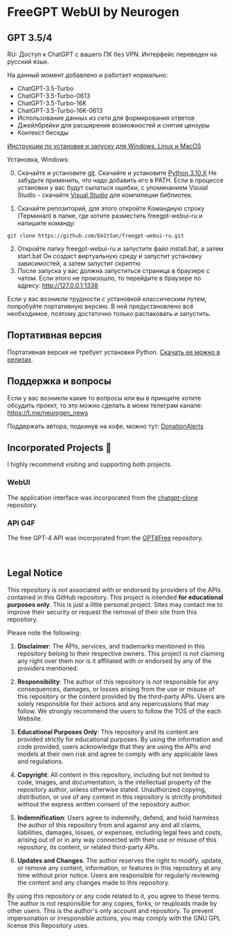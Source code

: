 # FreeGPT WebUI by Neurogen
## GPT 3.5/4
RU: Доступ к ChatGPT с вашего ПК без VPN. Интерфейс переведен на русский язык.

На данный момент добавлено и работает нормально:

- ChatGPT-3.5-Turbo
- ChatGPT-3.5-Turbo-0613
- ChatGPT-3.5-Turbo-16K
- ChatGPT-3.5-Turbo-16K-0613
- Использование данных из сети для формирования ответов
- Джейлбрейки для расширения возможностей и снятия цензуры
- Контекст беседы

[Инструкции по установке и запуску для Windows, Linux и MacOS](https://github.com/Em1tSan/freegpt-webui-ru/wiki)

Установка, Windows:

0) Скачайте и установите [git](https://git-scm.com/download/win). Скачайте и установите [Python 3.10.X](https://www.python.org/downloads/) Не забудьте применить, что надо добавить его в PATH.
   Если в процессе установки у вас будут сыпаться ошибки, с упоминанием Visuial Studio - скачайте [Visual Studio](https://visualstudio.microsoft.com/ru/downloads/) для компиляции библиотек.
   
2) Скачайте репозиторий, для этого откройте Командную строку (Терминал) в папке, где хотите разместить freegpt-webui-ru и напишите команду:
```
git clone https://github.com/Em1tSan/freegpt-webui-ru.git
```
2) Откройте папку freegpt-webui-ru и запустите файл install.bat, а затем start.bat
   Он создаст виртуальную среду и запустит установку зависимостей, а затем запустит скриптю
3) После запуска у вас должна запуститься страница в браузере с чатом. Если этого не произошло, то перейдите в браузере по адресу: http://127.0.0.1:1338

Если у вас возникли трудности с установкой классическим путем, попробуйте портативную версию. В ней предустановлено всё необходимое, поэтому достаточно только распаковать и запустить. 


## Портативная версия

Портативная версия не требует установки Python. [Скачать ее можно в релизах](https://github.com/Em1tSan/freegpt-webui-ru/releases).

## Поддержка и вопросы

Если у вас возникли какие то вопросы или вы в принципе хотите обсудить проект, то это можно сделать в моем телеграм канале: https://t.me/neurogen_news

Поддержать автора, подкинув на кофе, можно тут: [DonationAlerts](https://www.donationalerts.com/r/em1t)


## Incorporated Projects :busts_in_silhouette:
I highly recommend visiting and supporting both projects.

### WebUI
The application interface was incorporated from the [chatgpt-clone](https://github.com/xtekky/chatgpt-clone) repository.

### API G4F
The free GPT-4 API was incorporated from the [GPT4Free](https://github.com/xtekky/gpt4free) repository.

<br>

## Legal Notice
This repository is _not_ associated with or endorsed by providers of the APIs contained in this GitHub repository. This
project is intended **for educational purposes only**. This is just a little personal project. Sites may contact me to
improve their security or request the removal of their site from this repository.

Please note the following:

1. **Disclaimer**: The APIs, services, and trademarks mentioned in this repository belong to their respective owners.
   This project is _not_ claiming any right over them nor is it affiliated with or endorsed by any of the providers
   mentioned.

2. **Responsibility**: The author of this repository is _not_ responsible for any consequences, damages, or losses
   arising from the use or misuse of this repository or the content provided by the third-party APIs. Users are solely
   responsible for their actions and any repercussions that may follow. We strongly recommend the users to follow the
   TOS of the each Website.

3. **Educational Purposes Only**: This repository and its content are provided strictly for educational purposes. By
   using the information and code provided, users acknowledge that they are using the APIs and models at their own risk
   and agree to comply with any applicable laws and regulations.

4. **Copyright**: All content in this repository, including but not limited to code, images, and documentation, is the
   intellectual property of the repository author, unless otherwise stated. Unauthorized copying, distribution, or use
   of any content in this repository is strictly prohibited without the express written consent of the repository
   author.

5. **Indemnification**: Users agree to indemnify, defend, and hold harmless the author of this repository from and
   against any and all claims, liabilities, damages, losses, or expenses, including legal fees and costs, arising out of
   or in any way connected with their use or misuse of this repository, its content, or related third-party APIs.

6. **Updates and Changes**: The author reserves the right to modify, update, or remove any content, information, or
   features in this repository at any time without prior notice. Users are responsible for regularly reviewing the
   content and any changes made to this repository.

By using this repository or any code related to it, you agree to these terms. The author is not responsible for any
copies, forks, or reuploads made by other users. This is the author's only account and repository. To prevent
impersonation or irresponsible actions, you may comply with the GNU GPL license this Repository uses.
